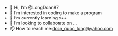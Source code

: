 - 👋 Hi, I’m @LongDoan87
- 👀 I’m interested in coding to make a program
- 🌱 I’m currently learning c++
- 💞️ I’m looking to collaborate on ...
- 📫 How to reach me:doan_quoc_long@yahoo.com

<!---
LongDoan87/LongDoan87 is a ✨ special ✨ repository because its `README.md` (this file) appears on your GitHub profile.
You can click the Preview link to take a look at your changes.
--->
